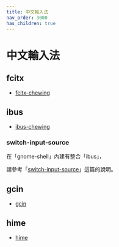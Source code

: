 ```yaml
---
title: 中文輸入法
nav_order: 3000
has_children: true
---
```



# 中文輸入法


## fcitx

* [fcitx-chewing](https://samwhelp.github.io/note-about-ubuntu/read/im/fcitx/fcitx-chewing.html)


## ibus

* [ibus-chewing](https://samwhelp.github.io/note-about-ubuntu/read/im/ibus/ibus-chewing.html)


### switch-input-source

在「gnome-shell」內建有整合「ibus」，

請參考「[switch-input-source](https://samwhelp.github.io/note-about-ubuntu/read/flavours/ubuntu/adjustment/switch-input-source.html)」這篇的說明。


## gcin

* [gcin](https://samwhelp.github.io/note-about-ubuntu/read/im/gcin.html)


## hime

* [hime](https://samwhelp.github.io/note-about-ubuntu/read/im/hime.html)
